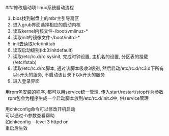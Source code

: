 ###修改启动项
linux系统启动流程  

1. bios找到磁盘上的mbr主引导扇区
2. 进入grub界面选择相应的启动内核
3. 读取kernel内核文件-/boot/vmlinuz-*
4. 读取init的镜像文件-/boot/initrd-*
5. init去读取/etc/inittab
6. 读取启动级别(id:3:initdefault)
7. 读取/etc/rc.d/rc.sysinit, 完成时钟设置, 主机名的设置, 分区表的挂载(/etc/fstab)
8. 读取/etc/rc.d/rc脚本, 通过该脚本吸收3级别, 然后启动/etc/rc.d/rc3.d下所有以s开头的服务, 不启动该目录下以k开头的服务
9. 进入登录界面

用rpm包安装的程序, 都可以用service统一管理, 传入start/restart/stop作为参数  
rpm包会为程序生成一个启动脚本放到/etc/rc.d/init.d中, 供service管理

用chkconfig命令可以修改开机启动  
可以通过-h参数查看帮助  
如chkconfig --level 3 httpd on  
重启后生效
